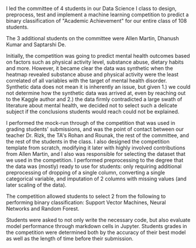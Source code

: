 I led the committee of 4 students in our Data Science I class to design, preprocess, test and implement a machine learning competition to predict a binary classification of "Academic Achievement" for our entire class of 108 students.

The 3 additional students on the committee were Allen Martin, Dhanush Kumar and Saptarshi De.

Initially, the competition was going to predict mental health outcomes based on factors such as physical activity level, substance abuse, dietary habits and more. However, it became clear the data was synthetic when the heatmap revealed substance abuse and physical activity were the least correlated of all variables with the target of mental health disorder. Synthetic data does not mean it is inherently an issue, but given 1.) we could not determine how the synthetic data was arrived at, even by reaching out to the Kaggle author and 2.) the data firmly contradicted a large swath of literature about mental health, we decided not to select such a delicate subject if the conclusions students would reach could not be explained.

I performed the mock-run through of the competition that was used in grading students' submissions, and was the point of contact between our teacher Dr. Rizk, the TA's Rohan and Rounak, the rest of the committee, and the rest of the students in the class.
I also designed the competition template from scratch, modifying it later with highly involved contributions from Allen Martin, and I also was responsible for selecting the dataset that we used in the competition.
I performed preprocessing to the degree that the data was (mostly) ready to use for students: only requiring additional preprocessing of dropping of a single column, converting a single categorical variable, and imputation of 2 columns with missing values (and later scaling of the data).

The competition allowed students to select 2 from the following to performing binary classification: Support Vector Machines, Neural Networks and Random Forest.

Students were asked to not only write the necessary code, but also evaluate model performance through markdown cells in Jupyter.
Students grades in the competition were determined both by the accuracy of their best model as well as the length of time before their submission.


